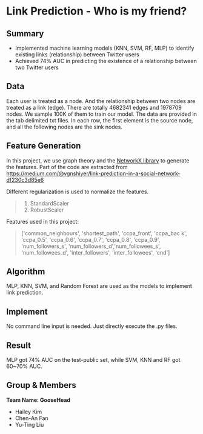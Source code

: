 # Link Prediction - Who is my friend?

## Summary
*	Implemented machine learning models (KNN, SVM, RF, MLP) to identify existing links (relationship) between Twitter users
*	Achieved 74% AUC in predicting the existence of a relationship between two Twitter users


## Data

Each user is treated as a node. And the relationship between two nodes are treated as a link (edge).
There are totally 4682341 edges and 1978709 nodes. We sample 100K of them to train our model.
The data are provided in the tab delimited txt files. In each row, the first element is the source node, and all the following nodes are the sink nodes.

## Feature Generation

In this project, we use graph theory and the [NetworkX library](https://networkx.github.io/documentation/stable/) to generate the features.
Part of the code are extracted from https://medium.com/@vgnshiyer/link-prediction-in-a-social-network-df230c3d85e6

Different regularization is used to normalize the features.

> 1. StandardScaler
> 2. RobustScaler

Features used in this project:

> ['common_neighbours', 'shortest_path', 'ccpa_front', 'ccpa_bac k', 'ccpa_0.5', 'ccpa_0.6', 'ccpa_0.7', 'ccpa_0.8', 'ccpa_0.9', 'num_followers_s', 'num_followers_d','num_followees_s', 'num_followees_d', 'inter_followers', 'inter_followees', 'cnd']

## Algorithm

MLP, KNN, SVM, and Random Forest are used as the models to implement link prediction.

## Implement

No command line input is needed. Just directly execute the .py files.

## Result

MLP got 74% AUC on the test-public set, while SVM, KNN and RF got 60~70% AUC.

## Group & Members

**Team Name: GooseHead**

- Hailey Kim
- Chen-An Fan
- Yu-Ting Liu
